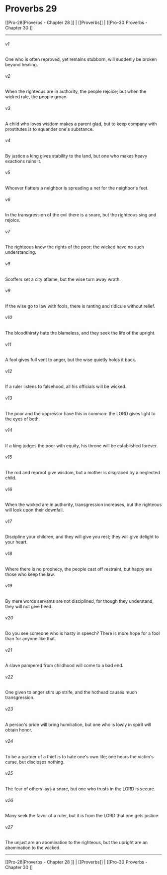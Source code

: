 # Proverbs 29

[[Pro-28|Proverbs - Chapter 28 ]] | [[Proverbs]] | [[Pro-30|Proverbs - Chapter 30 ]]
***

###### v1
One who is often reproved, yet remains stubborn, will suddenly be broken beyond healing.
###### v2
When the righteous are in authority, the people rejoice; but when the wicked rule, the people groan.
###### v3
A child who loves wisdom makes a parent glad, but to keep company with prostitutes is to squander one's substance.
###### v4
By justice a king gives stability to the land, but one who makes heavy exactions ruins it.
###### v5
Whoever flatters a neighbor is spreading a net for the neighbor's feet.
###### v6
In the transgression of the evil there is a snare, but the righteous sing and rejoice.
###### v7
The righteous know the rights of the poor; the wicked have no such understanding.
###### v8
Scoffers set a city aflame, but the wise turn away wrath.
###### v9
If the wise go to law with fools, there is ranting and ridicule without relief.
###### v10
The bloodthirsty hate the blameless, and they seek the life of the upright.
###### v11
A fool gives full vent to anger, but the wise quietly holds it back.
###### v12
If a ruler listens to falsehood, all his officials will be wicked.
###### v13
The poor and the oppressor have this in common: the LORD gives light to the eyes of both.
###### v14
If a king judges the poor with equity, his throne will be established forever.
###### v15
The rod and reproof give wisdom, but a mother is disgraced by a neglected child.
###### v16
When the wicked are in authority, transgression increases, but the righteous will look upon their downfall.
###### v17
Discipline your children, and they will give you rest; they will give delight to your heart.
###### v18
Where there is no prophecy, the people cast off restraint, but happy are those who keep the law.
###### v19
By mere words servants are not disciplined, for though they understand, they will not give heed.
###### v20
Do you see someone who is hasty in speech? There is more hope for a fool than for anyone like that.
###### v21
A slave pampered from childhood will come to a bad end.
###### v22
One given to anger stirs up strife, and the hothead causes much transgression.
###### v23
A person's pride will bring humiliation, but one who is lowly in spirit will obtain honor.
###### v24
To be a partner of a thief is to hate one's own life; one hears the victim's curse, but discloses nothing.
###### v25
The fear of others lays a snare, but one who trusts in the LORD is secure.
###### v26
Many seek the favor of a ruler, but it is from the LORD that one gets justice.
###### v27
The unjust are an abomination to the righteous, but the upright are an abomination to the wicked.

***

[[Pro-28|Proverbs - Chapter 28 ]] | [[Proverbs]] | [[Pro-30|Proverbs - Chapter 30 ]]
